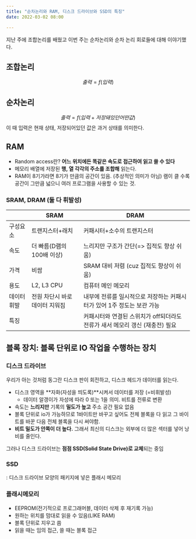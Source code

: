```yaml
---
title: "순차논리와 RAM, 디스크 드라이브와 SSD의 특징"
date: 2022-03-02 08:00

---
```


지난 주에 조합논리를 배웠고 이번 주는 순차논리와 순차 논리 회로들에 대해 이야기했다.

## 조합논리

$$
출력 = f(입력)
$$

## 순차논리

$$
출력 = f(입력 + 저장돼있던 어떤 값)
$$
이 때 입력은 현재 상태, 저장되어있던 값은 과거 상태를 의미한다.

## RAM

- Random access란? **어느 위치에든 똑같은 속도로 접근하여 읽고 쓸 수 있다**  
- 메모리 배열에 저장된 **행, 열 각각의 주소를 조합해** 읽는다.
- RAM이 8기가라면 8기가 만큼의 공간이 있음. (추상적인 의미가 아님) 램이 클 수록 공간이 그만큼 넓으니 여러 프로그램을 사용할 수 있는 것.

### SRAM, DRAM (둘 다 휘발성)

|   | SRAM | DRAM |
|---|------|------|
| 구성요소  | 트랜지스터+래치 | 커패시터+소수의 트랜지스터 |
| 속도   | 더 빠름(D램의 100배 이상)| 느리지만 구조가 간단(=> 집적도 향상 쉬움) |
| 가격  | 비쌈 | SRAM 대비 저렴 (cuz 집적도 향상이 쉬움) |
| 용도  | L2, L3 CPU | 컴퓨터 메인 메모리 |
| 데이터 휘발 | 전원 차단시 바로 데이터 지워짐 | 내부에 전류를 일시적으로 저장하는 커패시터가 있어 1주 정도는 보관 가능 |
| 특징   |  | 커패시터와 연결된 스위치가 off되더라도 전류가 새서 메모리 갱신 (재충전) 필요 |

## 블록 장치: 블록 단위로 IO 작업을 수행하는 장치

### 디스크 드라이브

우리가 아는 것처럼 동그란 디스크 판이 회전하고, 디스크 헤드가 데이터를 읽는다.

- 디스크 영역을 **자화(자성을 띄도록)**시켜서 데이터를 저장 (=비휘발성)
    - 데이터 알갱이가 자성에 따라 0 또는 1을 의미. 비트를 전류로 변환
- 속도는 **느리지만** 기록의 **밀도가 높고** 주소 공간 필요 없음
- 블록 단위로 io가 가능하므로 1바이트만 바꾸고 싶어도 전체 블록을 다 읽고 그 바이트를 바꾼 다음 전체 블록을 다시 써야함.
- **비트 밀도가 안쪽이 더 높다.** 그래서 최신의 디스크는 외부에 더 많은 섹터를 넣어 낭비를 줄인다.

그러나 디스크 드라이브는 **점점 SSD(Solid State Drive)로 교체**되는 중임

### SSD

: 디스크 드라이브 모양의 패키지에 넣은 플래시 메모리

### 플래시메모리

- EEPROM(전기적으로 프로그래머블, 데이터 삭제 후 재기록 가능)
- 원하는 위치를 맘대로 읽을 수 있음(LIKE RAM)
- 블록 단위로 지우고 씀
- 읽을 때는 임의 접근, 쓸 때는 블록 접근